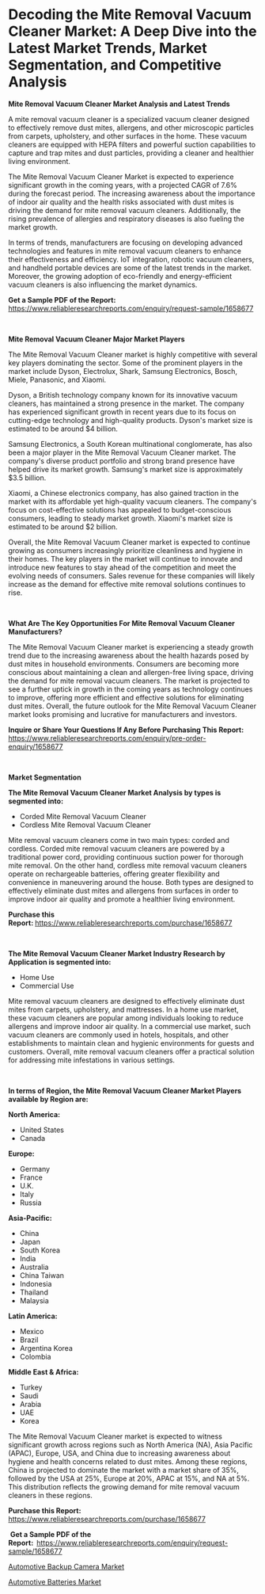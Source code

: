 <p><h1>Decoding the Mite Removal Vacuum Cleaner Market: A Deep Dive into the Latest Market Trends, Market Segmentation, and Competitive Analysis</h1></p><p><strong>Mite Removal Vacuum Cleaner Market Analysis and Latest Trends</strong></p>
<p><p>A mite removal vacuum cleaner is a specialized vacuum cleaner designed to effectively remove dust mites, allergens, and other microscopic particles from carpets, upholstery, and other surfaces in the home. These vacuum cleaners are equipped with HEPA filters and powerful suction capabilities to capture and trap mites and dust particles, providing a cleaner and healthier living environment.</p><p>The Mite Removal Vacuum Cleaner Market is expected to experience significant growth in the coming years, with a projected CAGR of 7.6% during the forecast period. The increasing awareness about the importance of indoor air quality and the health risks associated with dust mites is driving the demand for mite removal vacuum cleaners. Additionally, the rising prevalence of allergies and respiratory diseases is also fueling the market growth.</p><p>In terms of trends, manufacturers are focusing on developing advanced technologies and features in mite removal vacuum cleaners to enhance their effectiveness and efficiency. IoT integration, robotic vacuum cleaners, and handheld portable devices are some of the latest trends in the market. Moreover, the growing adoption of eco-friendly and energy-efficient vacuum cleaners is also influencing the market dynamics.</p></p>
<p><strong>Get a Sample PDF of the Report:&nbsp;</strong> <a href="https://www.reliableresearchreports.com/enquiry/request-sample/1658677">https://www.reliableresearchreports.com/enquiry/request-sample/1658677</a></p>
<p>&nbsp;</p>
<p><strong>Mite Removal Vacuum Cleaner Major Market Players</strong></p>
<p><p>The Mite Removal Vacuum Cleaner market is highly competitive with several key players dominating the sector. Some of the prominent players in the market include Dyson, Electrolux, Shark, Samsung Electronics, Bosch, Miele, Panasonic, and Xiaomi. </p><p>Dyson, a British technology company known for its innovative vacuum cleaners, has maintained a strong presence in the market. The company has experienced significant growth in recent years due to its focus on cutting-edge technology and high-quality products. Dyson's market size is estimated to be around $4 billion.</p><p>Samsung Electronics, a South Korean multinational conglomerate, has also been a major player in the Mite Removal Vacuum Cleaner market. The company's diverse product portfolio and strong brand presence have helped drive its market growth. Samsung's market size is approximately $3.5 billion.</p><p>Xiaomi, a Chinese electronics company, has also gained traction in the market with its affordable yet high-quality vacuum cleaners. The company's focus on cost-effective solutions has appealed to budget-conscious consumers, leading to steady market growth. Xiaomi's market size is estimated to be around $2 billion.</p><p>Overall, the Mite Removal Vacuum Cleaner market is expected to continue growing as consumers increasingly prioritize cleanliness and hygiene in their homes. The key players in the market will continue to innovate and introduce new features to stay ahead of the competition and meet the evolving needs of consumers. Sales revenue for these companies will likely increase as the demand for effective mite removal solutions continues to rise.</p></p>
<p>&nbsp;</p>
<p><strong>What Are The Key Opportunities For Mite Removal Vacuum Cleaner Manufacturers?</strong></p>
<p><p>The Mite Removal Vacuum Cleaner market is experiencing a steady growth trend due to the increasing awareness about the health hazards posed by dust mites in household environments. Consumers are becoming more conscious about maintaining a clean and allergen-free living space, driving the demand for mite removal vacuum cleaners. The market is projected to see a further uptick in growth in the coming years as technology continues to improve, offering more efficient and effective solutions for eliminating dust mites. Overall, the future outlook for the Mite Removal Vacuum Cleaner market looks promising and lucrative for manufacturers and investors.</p></p>
<p><strong>Inquire or Share Your Questions If Any Before Purchasing This Report:</strong> <a href="https://www.reliableresearchreports.com/enquiry/pre-order-enquiry/1658677">https://www.reliableresearchreports.com/enquiry/pre-order-enquiry/1658677</a></p>
<p>&nbsp;</p>
<p><strong>Market Segmentation</strong></p>
<p><strong>The Mite Removal Vacuum Cleaner Market Analysis by types is segmented into:</strong></p>
<p><ul><li>Corded Mite Removal Vacuum Cleaner</li><li>Cordless Mite Removal Vacuum Cleaner</li></ul></p>
<p><p>Mite removal vacuum cleaners come in two main types: corded and cordless. Corded mite removal vacuum cleaners are powered by a traditional power cord, providing continuous suction power for thorough mite removal. On the other hand, cordless mite removal vacuum cleaners operate on rechargeable batteries, offering greater flexibility and convenience in maneuvering around the house. Both types are designed to effectively eliminate dust mites and allergens from surfaces in order to improve indoor air quality and promote a healthier living environment.</p></p>
<p><strong>Purchase this Report:&nbsp;</strong><a href="https://www.reliableresearchreports.com/purchase/1658677">https://www.reliableresearchreports.com/purchase/1658677</a></p>
<p>&nbsp;</p>
<p><strong>The Mite Removal Vacuum Cleaner Market Industry Research by Application is segmented into:</strong></p>
<p><ul><li>Home Use</li><li>Commercial Use</li></ul></p>
<p><p>Mite removal vacuum cleaners are designed to effectively eliminate dust mites from carpets, upholstery, and mattresses. In a home use market, these vacuum cleaners are popular among individuals looking to reduce allergens and improve indoor air quality. In a commercial use market, such vacuum cleaners are commonly used in hotels, hospitals, and other establishments to maintain clean and hygienic environments for guests and customers. Overall, mite removal vacuum cleaners offer a practical solution for addressing mite infestations in various settings.</p></p>
<p>&nbsp;</p>
<p><strong>In terms of Region, the Mite Removal Vacuum Cleaner Market Players available by Region are:</strong></p>
<p>
    <p> <strong> North America: </strong>
        <ul>
            <li>United States</li>
            <li>Canada</li>
        </ul>
        </p> 
    <p> <strong> Europe: </strong>
        <ul>
            <li>Germany</li>
            <li>France</li>
            <li>U.K.</li>
            <li>Italy</li>
            <li>Russia</li>
        </ul>
        </p> 
    <p> <strong> Asia-Pacific: </strong>
        <ul>
            <li>China</li>
            <li>Japan</li>
            <li>South Korea</li>
            <li>India</li>
            <li>Australia</li>
            <li>China Taiwan</li>
            <li>Indonesia</li>
            <li>Thailand</li>
            <li>Malaysia</li>
        </ul>
        </p> 
    <p> <strong> Latin America: </strong>
        <ul>
            <li>Mexico</li>
            <li>Brazil</li>
            <li>Argentina Korea</li>
            <li>Colombia</li>
        </ul>
        </p> 
    <p> <strong> Middle East & Africa: </strong>
        <ul>
            <li>Turkey</li>
            <li>Saudi</li>
            <li>Arabia</li>
            <li>UAE</li>
            <li>Korea</li>
        </ul>
    </p>
    </p>
<p><p>The Mite Removal Vacuum Cleaner market is expected to witness significant growth across regions such as North America (NA), Asia Pacific (APAC), Europe, USA, and China due to increasing awareness about hygiene and health concerns related to dust mites. Among these regions, China is projected to dominate the market with a market share of 35%, followed by the USA at 25%, Europe at 20%, APAC at 15%, and NA at 5%. This distribution reflects the growing demand for mite removal vacuum cleaners in these regions.</p></p>
<p><strong>Purchase this Report: </strong><a href="https://www.reliableresearchreports.com/purchase/1658677">https://www.reliableresearchreports.com/purchase/1658677</a></p>
<p>&nbsp;<strong>Get a Sample PDF of the Report:&nbsp;&nbsp;</strong><a href="https://www.reliableresearchreports.com/enquiry/request-sample/1658677">https://www.reliableresearchreports.com/enquiry/request-sample/1658677</a></p>
<p><strong></strong></p>
<p><p><a href="https://pretty-mail-caf.notion.site/Automotive-Backup-Camera-Market-Offers-Provide-Insightful-Data-for-the-Time-Period-from-2024-to-2031-3f02c49e78c04961b1853513e1ab1fe3">Automotive Backup Camera Market</a></p><p><a href="https://full-wildebeest-80b.notion.site/Automotive-Batteries-Market-Research-Report-Reveals-The-Latest-Trends-And-Opportunities-of-this-Mark-174261f7adc647ab9c39141c0a61773d">Automotive Batteries Market</a></p></p>